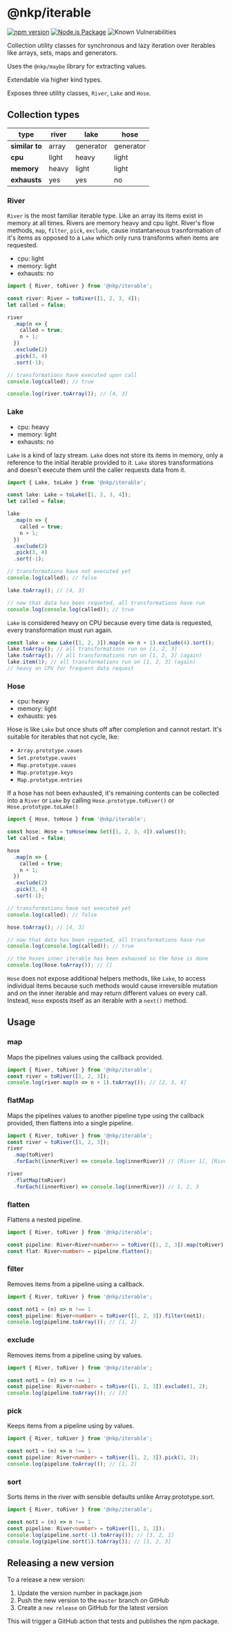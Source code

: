 # @nkp/iterable

[![npm version](https://badge.fury.io/js/%40nkp%2Fiterable.svg)](https://www.npmjs.com/package/@nkp/collect)
[![Node.js Package](https://github.com/NickKelly1/nkp-collect/actions/workflows/npm-publish.yml/badge.svg)](https://github.com/NickKelly1/nkp-collect/actions/workflows/npm-publish.yml)
![Known Vulnerabilities](https://snyk.io/test/github/NickKelly1/nkp-collect/badge.svg)

Collection utility classes for synchronous and lazy iteration over iterables like arrays, sets, maps and generators.

Uses the `@nkp/maybe` library for extracting values.

Extendable via higher kind types.

Exposes three utility classes, `River`, `Lake` and `Hose`.

## Collection types

type | river | lake | hose |
--- | --- | --- | --- |
**similar to** | array | generator | generator |
**cpu** | light | heavy | light |
**memory** | heavy | light | light |
**exhausts** | yes | yes | no |

### River

`River` is the most familiar iterable type.
Like an array its items exist in memory at all times.
Rivers are memory heavy and cpu light. River's flow methods, `map`, `filter`, `pick`, `exclude`, cause instantaneous trasnformation of it's items as opposed to a `Lake` which only runs transforms when items are requested.

- cpu: light
- memory: light
- exhausts: no

```ts
import { River, toRiver } from '@nkp/iterable';

const river: River = toRiver([1, 2, 3, 4]);
let called = false;

river
  .map(n => {
    called = true;
    n + 1;
  })
  .exclude(2)
  .pick(3, 4)
  .sort(-1);

// transformations have executed upon call
console.log(called); // true

console.log(river.toArray()); // [4, 3]
```

### Lake

- cpu: heavy
- memory: light
- exhausts: no

`Lake` is a kind of lazy stream. `Lake` does not store its items in memory, only a reference to the initial iterable provided to it.
`Lake` stores transformations and doesn't execute them until the caller requests data from it.

```ts
import { Lake, toLake } from '@nkp/iterable';

const lake: Lake = toLake([1, 2, 3, 4]);
let called = false;

lake
  .map(n => {
    called = true;
    n + 1;
  })
  .exclude(2)
  .pick(3, 4)
  .sort(-1);

// transformations have not executed yet
console.log(called); // false

lake.toArray(); // [4, 3]

// now that data has been requeted, all transformations have run
console.log(console.log(called)); // true
```

`Lake` is considered heavy on CPU because every time data is requested, every transformation must run again.

```ts
const lake = new Lake([1, 2, 3]).map(n => n + 1).exclude(4).sort();
lake.toArray(); // all transformations run on [1, 2, 3]
lake.toArray(); // all transformations run on [1, 2, 3] (again)
lake.item(1); // all transformations run on [1, 2, 3] (again)
// heavy on CPU for frequent data request
```

### Hose

- cpu: heavy
- memory: light
- exhausts: yes

Hose is like `Lake` but once shuts off after completion and cannot restart. It's suitable for iterables that not cycle, lke:

- `Array.prototype.vaues`
- `Set.prototype.vaues`
- `Map.prototype.vaues`
- `Map.prototype.keys`
- `Map.prototype.entries`

If a hose has not been exhausted, it's remaining contents can be collected into a `River` or `Lake` by calling `Hose.prototype.toRiver()` or `Hose.prototype.toLake()`

```ts
import { Hose, toHose } from '@nkp/iterable';

const hose: Hose = toHose(new Set([1, 2, 3, 4]).values());
let called = false;

hose
  .map(n => {
    called = true;
    n + 1;
  })
  .exclude(2)
  .pick(3, 4)
  .sort(-1);

// transformations have not executed yet
console.log(called); // false

hose.toArray(); // [4, 3]

// now that data has been requeted, all transformations have run
console.log(console.log(called)); // true

// the hoses inner iterable has been exhaused so the hose is done
console.log(hose.toArray()); // []
```

`Hose` does not expose additional helpers methods, like `Lake`, to access individual items because such methods would cause irreversible mutation and on the inner iterable and may return different values on every call. Instead, `Hose` exposts itself as an iterable with a `next()` method.

## Usage

### map

Maps the pipelines values using the callback provided.

```ts
import { River, toRiver } from '@nkp/iterable';
const river = toRiver([1, 2, 3]);
console.log(river.map(n => n + 1).toArray()); // [2, 3, 4]
```

### flatMap

Maps the pipelines values to another pipeline type using the callback provided, then flattens into a single pipeline.

```ts
import { River, toRiver } from '@nkp/iterable';
const river = toRiver([1, 2, 3]);
river
  .map(toRiver)
  .forEach((innerRiver) => console.log(innerRiver)) // [River 1], [River 2], [River 3]

river
  .flatMap(toRiver)
  .forEach((innerRiver) => console.log(innerRiver)) // 1, 2, 3
```

### flatten

Flattens a nested pipeline.

```ts
import { River, toRiver } from '@nkp/iterable';

const pipeline: River<River<number>> = toRiver([1, 2, 3]).map(toRiver);
const flat: River<number> = pipeline.flatten();
```

### filter

Removes items from a pipeline using a callback.

```ts
import { River, toRiver } from '@nkp/iterable';

const not1 = (n) => n !== 1
const pipeline: River<number> = toRiver([1, 2, 3]).filter(not1);
console.log(pipeline.toArray()); // [1, 2]
```

### exclude

Removes items from a pipeline using by values.

```ts
import { River, toRiver } from '@nkp/iterable';

const not1 = (n) => n !== 1
const pipeline: River<number> = toRiver([1, 2, 3]).exclude(1, 2);
console.log(pipeline.toArray()); // [3]
```

### pick

Keeps items from a pipeline using by values.

```ts
import { River, toRiver } from '@nkp/iterable';

const not1 = (n) => n !== 1
const pipeline: River<number> = toRiver([1, 2, 3]).pick(1, 2);
console.log(pipeline.toArray()); // [1, 2]
```

### sort

Sorts items in the river with sensible defaults unlike Array.prototype.sort.

```ts
import { River, toRiver } from '@nkp/iterable';

const not1 = (n) => n !== 1
const pipeline: River<number> = toRiver([1, 3, 2]);
console.log(pipeline.sort(-1).toArray()); // [3, 2, 1]
console.log(pipeline.sort(1).toArray()); // [1, 2, 3]
```

## Releasing a new version

To a release a new version:

1. Update the version number in package.json
2. Push the new version to the `master` branch on GitHub
3. Create a `new release` on GitHub for the latest version

This will trigger a GitHub action that tests and publishes the npm package.
